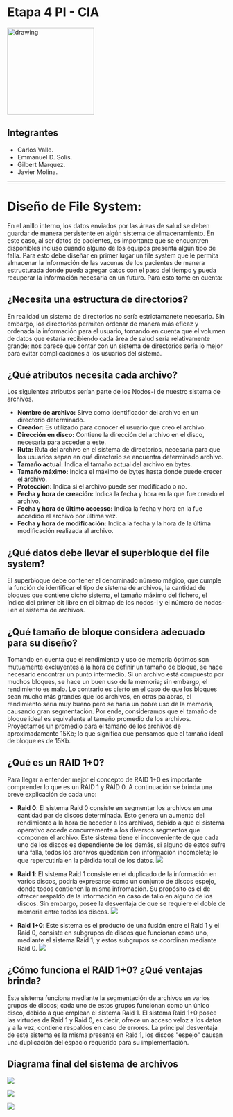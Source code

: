 # Etapa 4  PI - CIA
<img src="https://cdn.wallpapersafari.com/14/0/wHYQgF.png" alt="drawing" width="200"/>

## Integrantes
* Carlos Valle.
* Emmanuel D. Solis.
* Gilbert Marquez.
* Javier Molina.

---

# Diseño de File System:

En el anillo interno, los datos enviados por las áreas de salud se deben guardar de manera
persistente en algún sistema de almacenamiento. En este caso, al ser datos de pacientes, es
importante que se encuentren disponibles incluso cuando alguno de los equipos presenta algún
tipo de falla.
Para esto debe diseñar en primer lugar un file system que le permita almacenar la información
de las vacunas de los pacientes de manera estructurada donde pueda agregar datos con el paso
del tiempo y pueda recuperar la información necesaria en un futuro. Para esto tome en cuenta:

## ¿Necesita una estructura de directorios?

En realidad un sistema de directorios no sería estrictamanete necesario. Sin embargo, los directorios permiten ordenar de manera más eficaz y ordenada la información para el usuario, tomando en cuenta que el volumen de datos que estaría recibiendo cada área de salud sería relativamente grande; nos parece que contar con un sistema de directorios sería lo mejor para evitar complicaciones a los usuarios del sistema.

## ¿Qué atributos necesita cada archivo?
Los siguientes atributos serían parte de los Nodos-i de nuestro sistema de archivos.

* **Nombre de archivo:** Sirve como identificador del archivo en un directorio determinado.
* **Creador:** Es utilizado para conocer el usuario que creó el archivo.
* **Dirección en disco:** Contiene la dirección del archivo en el disco, necesaria para acceder a este.
* **Ruta:** Ruta del archivo en el sistema de directorios, necesaria para que los usuarios sepan en qué directorio se encuentra determinado archivo.
* **Tamaño actual:** Indica el tamaño actual del archivo en bytes.
* **Tamaño máximo:** Indica el máximo de bytes hasta donde puede crecer el archivo.
* **Protección:** Indica si el archivo puede ser modificado o no.
* **Fecha y hora de creación:** Indica la fecha y hora en la que fue creado el archivo.
* **Fecha y hora de último accesso:** Indica la fecha y hora en la fue accedido el archivo por última vez.
* **Fecha y hora de modificación:** Indica la fecha y la hora de la última modificación realizada al archivo.

## ¿Qué datos debe llevar el superbloque del file system?
El superbloque debe contener el denominado número mágico, que cumple la función de identificar el tipo de sistema de archivos, la cantidad de bloques que contiene dicho sistema, el tamaño máximo del fichero, el índice del primer bit libre en el bitmap de los nodos-i y el número de nodos-i en el sistema de archivos.

## ¿Qué tamaño de bloque considera adecuado para su diseño?
Tomando en cuenta que el rendimiento y uso de memoria óptimos son mutuamente excluyentes a la hora de definir un tamaño de bloque, se hace necesario encontrar un punto intermedio. Si un archivo está compuesto por muchos bloques, se hace un buen uso de la memoria; sin embargo, el rendimiento es malo. Lo contrario es cierto en el caso de que los bloques sean mucho más grandes que los archivos, en otras palabras, el rendimiento sería muy bueno pero se haría un pobre uso de la memoria, causando gran segmentación.
Por ende, consideramos que el tamaño de bloque ideal es equivalente al tamaño promedio de los archivos. Proyectamos un promedio para el tamaño de los archivos de aproximadamente 15Kb; lo que significa que pensamos que el tamaño ideal de bloque es de 15Kb. 


## ¿Qué es un RAID 1+0?
Para llegar a entender mejor el concepto de RAID 1+0 es importante comprender lo que es un RAID 1 y RAID 0. A continuación se brinda una breve explicación de cada uno:

* **Raid 0**: El sistema Raid 0 consiste en segmentar los archivos en una cantidad par de discos determinada. Esto genera un aumento del rendimiento a la hora de acceder a los archivos, debido a que el sistema operativo accede concurremente a los diversos segmentos que componen el archivo. Este sistema tiene el inconveniente de que cada uno de los discos es dependiente de los demás, si alguno de estos sufre una falla, todos los archivos quedarían con información incompleta; lo que repercutiría en la pérdida total de los datos.
![](https://i.imgur.com/44h6OyK.png)


* **Raid 1**: El sistema Raid 1 consiste en el duplicado de la información en varios discos, podría expresarse como un conjunto de discos espejo, donde todos contienen la misma infromación. Su propósito es el de ofrecer respaldo de la información en caso de fallo en alguno de los discos. Sin embargo, posee la desventaja de que se requiere el doble de memoria entre todos los discos.
![](https://i.imgur.com/XkerlHV.png)


* **Raid 1+0**: Este sistema es el producto de una fusión entre el Raid 1 y el Raid 0, consiste en subgrupos de discos que funcionan como uno, mediante el sistema Raid 1; y estos subgrupos se coordinan mediante Raid 0.
![](https://i.imgur.com/iBlApCO.png)



## ¿Cómo funciona el RAID 1+0? ¿Qué ventajas brinda?


Este sistema funciona mediante la segmentación de archivos en varios grupos de discos; cada uno de estos grupos funcionan como un único disco, debido a que emplean el sistema Raid 1. El sistema Raid 1+0 posee las virtudes de Raid 1 y Raid 0, es decir, ofrece un acceso veloz a los datos y a la vez, contiene respaldos en caso de errores. La principal desventaja de este sistema es la misma presente en Raid 1, los discos "espejo" causan una duplicación del espacio requerido para su implementación.


## Diagrama final del sistema de archivos

![](https://i.imgur.com/QQ7NUfX.png)

![](https://i.imgur.com/Nix4uCH.png)

![](https://i.imgur.com/8q7xXpY.png)

